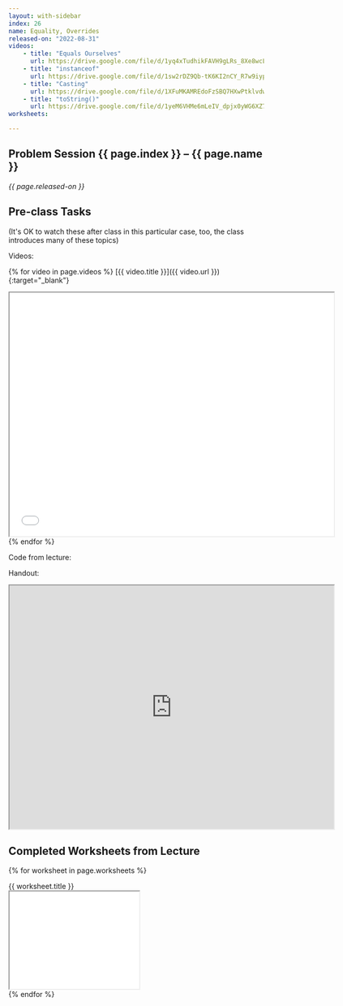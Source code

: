 ```yaml
---
layout: with-sidebar
index: 26
name: Equality, Overrides
released-on: "2022-08-31"
videos:
    - title: "Equals Ourselves"
      url: https://drive.google.com/file/d/1yq4xTudhikFAVH9gLRs_8Xe8wcLLmj4V
    - title: "instanceof"
      url: https://drive.google.com/file/d/1sw2rDZ9Qb-tK6KI2nCY_R7w9iypXH_RZ
    - title: "Casting"
      url: https://drive.google.com/file/d/1XFuMKAMREdoFzSBQ7HXwPtklvdwoC0TV
    - title: "toString()"
      url: https://drive.google.com/file/d/1yeM6VHMe6mLeIV_dpjx0yWG6XZ7QjlPo
worksheets:

---
```


## Problem Session {{ page.index }} – {{ page.name }}

_{{ page.released-on }}_

## Pre-class Tasks

(It's OK to watch these after class in this particular case, too, the class
introduces many of these topics)

Videos:

{% for video in page.videos %}
[{{ video.title }}]({{ video.url }}){:target="_blank"}
<iframe src="{{ video.url }}/preview" width="640" height="480" allow="autoplay"></iframe>
{% endfor %}

Code from lecture:

<script src="https://emgithub.com/embed.js?target=https%3A%2F%2Fgithub.com%2Fucsd-cse11-f21%2Fucsd-cse11-f21.github.io%2Fblob%2Fmain%2F_lectures%2Flecture26%2FPair.java&style=github&showBorder=on&showLineNumbers=on&showFileMeta=on&showCopy=on"></script>

Handout: 

<iframe src="https://drive.google.com/file/d/1wKkMb2TyI1brv_Sw31Yg4KNPV910Jdt6/preview" width="640" height="480" allow="autoplay"></iframe>

## Completed Worksheets from Lecture

{% for worksheet in page.worksheets %}
<div class="worksheetBox">
{{ worksheet.title }}
<br>
<iframe src="{{ worksheet.url }}/preview" width="256" height="192" allow="autoplay"></iframe>
</div>
{% endfor %}
